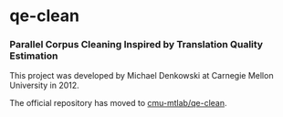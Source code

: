 # qe-clean
### Parallel Corpus Cleaning Inspired by Translation Quality Estimation

This project was developed by Michael Denkowski at Carnegie Mellon University in 2012.

The official repository has moved to [cmu-mtlab/qe-clean](https://github.com/cmu-mtlab/qe-clean).
